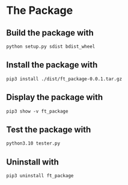 # The Package

## Build the package with

```
python setup.py sdist bdist_wheel
```

## Install the package with

```
pip3 install ./dist/ft_package-0.0.1.tar.gz
```

## Display the package with

```
pip3 show -v ft_package
```

## Test the package with

```
python3.10 tester.py
```

## Uninstall with

```
pip3 uninstall ft_package
```